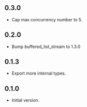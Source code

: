 ## 0.3.0

- Cap max concurrency number to 5.

## 0.2.0

- Bump buffered_list_stream to 1.3.0

## 0.1.3

- Export more internal types.

## 0.1.0

- Initial version.
